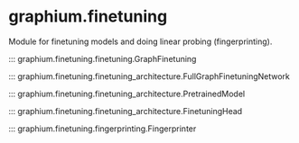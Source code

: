 graphium.finetuning
====================
Module for finetuning models and doing linear probing (fingerprinting).

::: graphium.finetuning.finetuning.GraphFinetuning

::: graphium.finetuning.finetuning_architecture.FullGraphFinetuningNetwork

::: graphium.finetuning.finetuning_architecture.PretrainedModel

::: graphium.finetuning.finetuning_architecture.FinetuningHead

::: graphium.finetuning.fingerprinting.Fingerprinter
